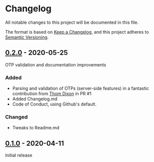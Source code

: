 # Changelog
All notable changes to this project will be documented in this file.

The format is based on [Keep a Changelog](https://keepachangelog.com/en/1.0.0/),
and this project adheres to [Semantic Versioning](https://semver.org/spec/v2.0.0.html).

## [0.2.0] - 2020-05-25
OTP validation and documentation improvements

### Added
- Parsing and validation of OTPs (server-side features) in a fantastic contribution from
 [Thom Dixon](https://github.com/thomdixon) in PR #1
- Added Changelog.md
- Code of Conduct, using Github's default.

### Changed
- Tweaks to Readme.md

## [0.1.0] - 2020-04-11
Initial release

[0.2.0]: https://github.com/Digital-Identity-Labs/fastfwd/compare/0.1.0...0.2.0
[0.1.0]: https://github.com/Digital-Identity-Labs/fastfwd/compare/releases/tag/0.1.0